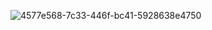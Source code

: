 ![4577e568-7c33-446f-bc41-5928638e4750](https://user-images.githubusercontent.com/88024587/222991410-4f6f68e7-0e2b-455a-b21e-60894ed523f5.jpg)
